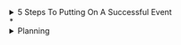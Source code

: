 <details><summary>5 Steps To Putting On A Successful Event</summary>

  * https://blog.markgrowth.com/5-steps-to-putting-on-a-successful-event-aab87538072f

  * <details><summary>Research</summary>
	
    * Define your goals and objectives
    * Outline what your event will entail, and check it is feasible
    * Determine your audience
    * Create a timeline
    * Develop a budget
  
  </details>
  * <details><summary>Planning</summary>
	
    * Event Schedule
    * Venue Location
    * Capacity
    * Space
    * Bump in
    * Bump out
  
</details>


</details>


